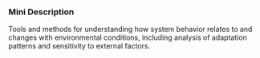### Mini Description

Tools and methods for understanding how system behavior relates to and changes with environmental conditions, including analysis of adaptation patterns and sensitivity to external factors.
